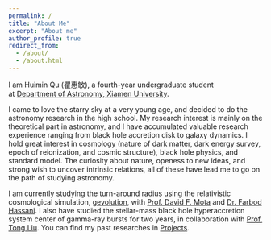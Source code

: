 ```yaml
---
permalink: /
title: "About Me"
excerpt: "About me"
author_profile: true
redirect_from:
  - /about/
  - /about.html
---
```


I am Huimin Qu (瞿惠敏), a fourth-year undergraduate student at [Department of Astronomy, Xiamen University](https://astro.xmu.edu.cn/).

I came to love the starry sky at a very young age, and decided to do the astronomy research in the high school. My research interest is mainly on the theoretical part in astronomy, and I have accumulated valuable research experience ranging from black hole accretion disk to galaxy dynamics. I hold great interest in cosmology (nature of dark matter, dark energy survey, epoch of reionization, and cosmic structure), black hole physics, and standard model. The curiosity about nature, openess to new ideas, and strong wish to uncover intrinsic relations, all of these have lead me to go on the path of studying astronomy.

I am currently studying the turn-around radius using the  relativistic cosmological simulation, [gevolution](https://github.com/gevolution-code/), with [Prof. David F. Mota](http://www.mn.uio.no/astro/english/people/aca/mota/) and [Dr. Farbod Hassani](https://www.mn.uio.no/astro/english/people/aca/hassanif/index.html). I also have studied the stellar-mass black hole hyperaccretion system center of gamma-ray bursts for two years, in collaboration with [Prof. Tong Liu](https://astro.xmu.edu.cn/info/1036/1295_1.htm). You can find my past researches in [Projects](https://huiminqu.github.io/projects/).

<script type="text/javascript" src="//rf.revolvermaps.com/0/0/8.js?i=5wnai2oesm2&amp;m=0&amp;c=ff0000&amp;cr1=ffffff&amp;f=arial&amp;l=33" async="async"></script>